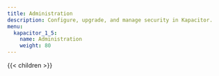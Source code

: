 ```yaml
---
title: Administration
description: Configure, upgrade, and manage security in Kapacitor. 
menu:
  kapacitor_1_5:
    name: Administration
    weight: 80
---
```


{{< children >}}
